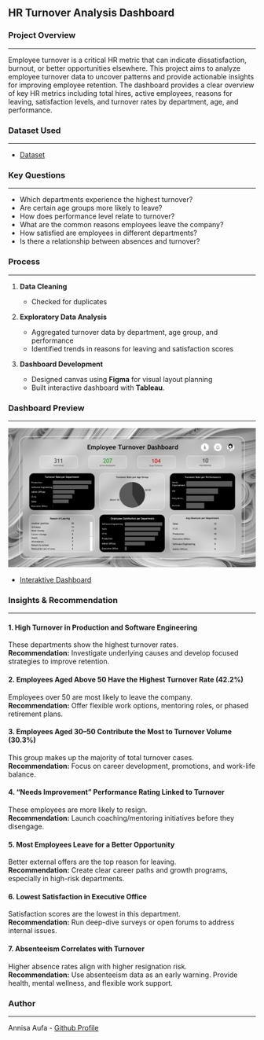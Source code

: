 ## HR Turnover Analysis Dashboard

### Project Overview
---
Employee turnover is a critical HR metric that can indicate dissatisfaction, burnout, or better opportunities elsewhere. This project aims to analyze employee turnover data to uncover patterns and provide actionable insights for improving employee retention. The dashboard provides a clear overview of key HR metrics including total hires, active employees, reasons for leaving, satisfaction levels, and turnover rates by department, age, and performance.


### Dataset Used
---
- <a href="https://github.com/adlathifa/HR_Turnover_Analysis/blob/main/dataset_hr_analytics.csv">Dataset</a>


### Key Questions
---
- Which departments experience the highest turnover?
- Are certain age groups more likely to leave?
- How does performance level relate to turnover?
- What are the common reasons employees leave the company?
- How satisfied are employees in different departments?
- Is there a relationship between absences and turnover?


### Process
---
1. **Data Cleaning**
   - Checked for duplicates

2. **Exploratory Data Analysis**
   - Aggregated turnover data by department, age group, and performance
   - Identified trends in reasons for leaving and satisfaction scores

3. **Dashboard Development**
   - Designed canvas using **Figma** for visual layout planning
   - Built interactive dashboard with **Tableau**.


### Dashboard Preview
---
![Employee Turnover Dashboard](./hr_turnover_analysis.png)

- <a href="https://public.tableau.com/app/profile/annisa.aufa.dina.lathifa/viz/HRTurnoverAnalysis_17462643352280/Dashboard1?publish=yes"> Interaktive Dashboard</a>


### Insights & Recommendation
---
#### 1. High Turnover in Production and Software Engineering  
These departments show the highest turnover rates.  
**Recommendation:** Investigate underlying causes and develop focused strategies to improve retention.

#### 2. Employees Aged Above 50 Have the Highest Turnover Rate (42.2%)  
Employees over 50 are most likely to leave the company.  
**Recommendation:** Offer flexible work options, mentoring roles, or phased retirement plans.

#### 3. Employees Aged 30–50 Contribute the Most to Turnover Volume (30.3%)  
This group makes up the majority of total turnover cases.  
**Recommendation:** Focus on career development, promotions, and work-life balance.

#### 4. “Needs Improvement” Performance Rating Linked to Turnover  
These employees are more likely to resign.  
**Recommendation:** Launch coaching/mentoring initiatives before they disengage.

#### 5. Most Employees Leave for a Better Opportunity  
Better external offers are the top reason for leaving.  
**Recommendation:** Create clear career paths and growth programs, especially in high-risk departments.

#### 6. Lowest Satisfaction in Executive Office  
Satisfaction scores are the lowest in this department.  
**Recommendation:** Run deep-dive surveys or open forums to address internal issues.

#### 7. Absenteeism Correlates with Turnover  
Higher absence rates align with higher resignation risk.  
**Recommendation:** Use absenteeism data as an early warning. Provide health, mental wellness, and flexible work support.


### Author
---
Annisa Aufa - <a href="https://github.com/adlathifa">Github Profile</a>
